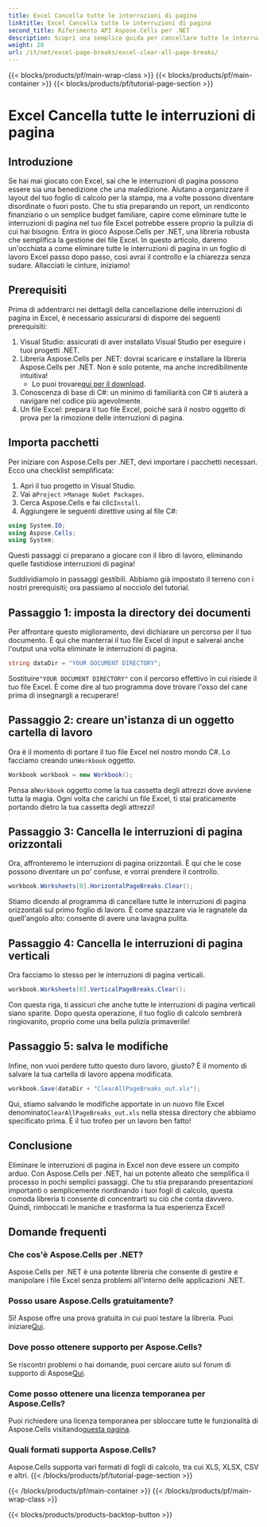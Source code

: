 ```yaml
---
title: Excel Cancella tutte le interruzioni di pagina
linktitle: Excel Cancella tutte le interruzioni di pagina
second_title: Riferimento API Aspose.Cells per .NET
description: Scopri una semplice guida per cancellare tutte le interruzioni di pagina in Excel usando Aspose.Cells per .NET. Segui il nostro tutorial passo dopo passo per risultati rapidi.
weight: 20
url: /it/net/excel-page-breaks/excel-clear-all-page-breaks/
---
```


{{< blocks/products/pf/main-wrap-class >}}
{{< blocks/products/pf/main-container >}}
{{< blocks/products/pf/tutorial-page-section >}}

# Excel Cancella tutte le interruzioni di pagina

## Introduzione

Se hai mai giocato con Excel, sai che le interruzioni di pagina possono essere sia una benedizione che una maledizione. Aiutano a organizzare il layout del tuo foglio di calcolo per la stampa, ma a volte possono diventare disordinate o fuori posto. Che tu stia preparando un report, un rendiconto finanziario o un semplice budget familiare, capire come eliminare tutte le interruzioni di pagina nel tuo file Excel potrebbe essere proprio la pulizia di cui hai bisogno. Entra in gioco Aspose.Cells per .NET, una libreria robusta che semplifica la gestione dei file Excel. In questo articolo, daremo un'occhiata a come eliminare tutte le interruzioni di pagina in un foglio di lavoro Excel passo dopo passo, così avrai il controllo e la chiarezza senza sudare. Allacciati le cinture, iniziamo!

## Prerequisiti

Prima di addentrarci nei dettagli della cancellazione delle interruzioni di pagina in Excel, è necessario assicurarsi di disporre dei seguenti prerequisiti:

1. Visual Studio: assicurati di aver installato Visual Studio per eseguire i tuoi progetti .NET.
2. Libreria Aspose.Cells per .NET: dovrai scaricare e installare la libreria Aspose.Cells per .NET. Non è solo potente, ma anche incredibilmente intuitiva!
   -  Lo puoi trovare[qui per il download](https://releases.aspose.com/cells/net/).
3. Conoscenza di base di C#: un minimo di familiarità con C# ti aiuterà a navigare nel codice più agevolmente.
4. Un file Excel: prepara il tuo file Excel, poiché sarà il nostro oggetto di prova per la rimozione delle interruzioni di pagina.

## Importa pacchetti

Per iniziare con Aspose.Cells per .NET, devi importare i pacchetti necessari. Ecco una checklist semplificata:

1. Apri il tuo progetto in Visual Studio.
2.  Vai a`Project` >`Manage NuGet Packages`.
3.  Cerca Aspose.Cells e fai clic`Install`.
4. Aggiungere le seguenti direttive using al file C#:

```csharp
using System.IO;
using Aspose.Cells;
using System;
```

Questi passaggi ci preparano a giocare con il libro di lavoro, eliminando quelle fastidiose interruzioni di pagina!

Suddividiamolo in passaggi gestibili. Abbiamo già impostato il terreno con i nostri prerequisiti; ora passiamo al nocciolo del tutorial.

## Passaggio 1: imposta la directory dei documenti

Per affrontare questo miglioramento, devi dichiarare un percorso per il tuo documento. È qui che manterrai il tuo file Excel di input e salverai anche l'output una volta eliminate le interruzioni di pagina.

```csharp
string dataDir = "YOUR DOCUMENT DIRECTORY";
```
 Sostituire`"YOUR DOCUMENT DIRECTORY"` con il percorso effettivo in cui risiede il tuo file Excel. È come dire al tuo programma dove trovare l'osso del cane prima di insegnargli a recuperare!

## Passaggio 2: creare un'istanza di un oggetto cartella di lavoro

 Ora è il momento di portare il tuo file Excel nel nostro mondo C#. Lo facciamo creando un`Workbook` oggetto.

```csharp
Workbook workbook = new Workbook();
```
 Pensa al`Workbook` oggetto come la tua cassetta degli attrezzi dove avviene tutta la magia. Ogni volta che carichi un file Excel, ti stai praticamente portando dietro la tua cassetta degli attrezzi!

## Passaggio 3: Cancella le interruzioni di pagina orizzontali

Ora, affronteremo le interruzioni di pagina orizzontali. È qui che le cose possono diventare un po' confuse, e vorrai prendere il controllo.

```csharp
workbook.Worksheets[0].HorizontalPageBreaks.Clear();
```
Stiamo dicendo al programma di cancellare tutte le interruzioni di pagina orizzontali sul primo foglio di lavoro. È come spazzare via le ragnatele da quell'angolo alto: consente di avere una lavagna pulita.

## Passaggio 4: Cancella le interruzioni di pagina verticali

Ora facciamo lo stesso per le interruzioni di pagina verticali.

```csharp
workbook.Worksheets[0].VerticalPageBreaks.Clear();
```
Con questa riga, ti assicuri che anche tutte le interruzioni di pagina verticali siano sparite. Dopo questa operazione, il tuo foglio di calcolo sembrerà ringiovanito, proprio come una bella pulizia primaverile!

## Passaggio 5: salva le modifiche

Infine, non vuoi perdere tutto questo duro lavoro, giusto? È il momento di salvare la tua cartella di lavoro appena modificata.

```csharp
workbook.Save(dataDir + "ClearAllPageBreaks_out.xls");
```
 Qui, stiamo salvando le modifiche apportate in un nuovo file Excel denominato`ClearAllPageBreaks_out.xls` nella stessa directory che abbiamo specificato prima. È il tuo trofeo per un lavoro ben fatto!

## Conclusione

Eliminare le interruzioni di pagina in Excel non deve essere un compito arduo. Con Aspose.Cells per .NET, hai un potente alleato che semplifica il processo in pochi semplici passaggi. Che tu stia preparando presentazioni importanti o semplicemente riordinando i tuoi fogli di calcolo, questa comoda libreria ti consente di concentrarti su ciò che conta davvero. Quindi, rimboccati le maniche e trasforma la tua esperienza Excel!

## Domande frequenti

### Che cos'è Aspose.Cells per .NET?
Aspose.Cells per .NET è una potente libreria che consente di gestire e manipolare i file Excel senza problemi all'interno delle applicazioni .NET.

### Posso usare Aspose.Cells gratuitamente?
 Sì! Aspose offre una prova gratuita in cui puoi testare la libreria. Puoi iniziare[Qui](https://releases.aspose.com/).

### Dove posso ottenere supporto per Aspose.Cells?
 Se riscontri problemi o hai domande, puoi cercare aiuto sul forum di supporto di Aspose[Qui](https://forum.aspose.com/c/cells/9).

### Come posso ottenere una licenza temporanea per Aspose.Cells?
 Puoi richiedere una licenza temporanea per sbloccare tutte le funzionalità di Aspose.Cells visitando[questa pagina](https://purchase.aspose.com/temporary-license/).

### Quali formati supporta Aspose.Cells?
Aspose.Cells supporta vari formati di fogli di calcolo, tra cui XLS, XLSX, CSV e altri.
{{< /blocks/products/pf/tutorial-page-section >}}

{{< /blocks/products/pf/main-container >}}
{{< /blocks/products/pf/main-wrap-class >}}

{{< blocks/products/products-backtop-button >}}
